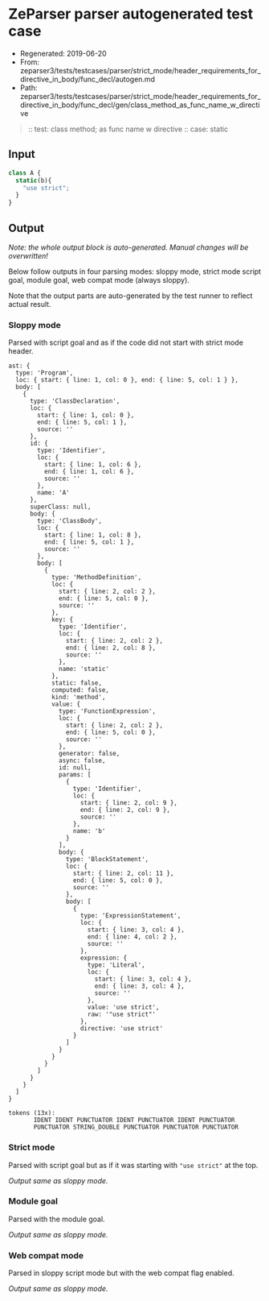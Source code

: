 # ZeParser parser autogenerated test case

- Regenerated: 2019-06-20
- From: zeparser3/tests/testcases/parser/strict_mode/header_requirements_for_directive_in_body/func_decl/autogen.md
- Path: zeparser3/tests/testcases/parser/strict_mode/header_requirements_for_directive_in_body/func_decl/gen/class_method_as_func_name_w_directive

> :: test: class method; as func name w directive
> :: case: static

## Input


`````js
class A {
  static(b){ 
    "use strict";
  }
}
`````

## Output

_Note: the whole output block is auto-generated. Manual changes will be overwritten!_

Below follow outputs in four parsing modes: sloppy mode, strict mode script goal, module goal, web compat mode (always sloppy).

Note that the output parts are auto-generated by the test runner to reflect actual result.

### Sloppy mode

Parsed with script goal and as if the code did not start with strict mode header.

`````
ast: {
  type: 'Program',
  loc: { start: { line: 1, col: 0 }, end: { line: 5, col: 1 } },
  body: [
    {
      type: 'ClassDeclaration',
      loc: {
        start: { line: 1, col: 0 },
        end: { line: 5, col: 1 },
        source: ''
      },
      id: {
        type: 'Identifier',
        loc: {
          start: { line: 1, col: 6 },
          end: { line: 1, col: 6 },
          source: ''
        },
        name: 'A'
      },
      superClass: null,
      body: {
        type: 'ClassBody',
        loc: {
          start: { line: 1, col: 8 },
          end: { line: 5, col: 1 },
          source: ''
        },
        body: [
          {
            type: 'MethodDefinition',
            loc: {
              start: { line: 2, col: 2 },
              end: { line: 5, col: 0 },
              source: ''
            },
            key: {
              type: 'Identifier',
              loc: {
                start: { line: 2, col: 2 },
                end: { line: 2, col: 8 },
                source: ''
              },
              name: 'static'
            },
            static: false,
            computed: false,
            kind: 'method',
            value: {
              type: 'FunctionExpression',
              loc: {
                start: { line: 2, col: 2 },
                end: { line: 5, col: 0 },
                source: ''
              },
              generator: false,
              async: false,
              id: null,
              params: [
                {
                  type: 'Identifier',
                  loc: {
                    start: { line: 2, col: 9 },
                    end: { line: 2, col: 9 },
                    source: ''
                  },
                  name: 'b'
                }
              ],
              body: {
                type: 'BlockStatement',
                loc: {
                  start: { line: 2, col: 11 },
                  end: { line: 5, col: 0 },
                  source: ''
                },
                body: [
                  {
                    type: 'ExpressionStatement',
                    loc: {
                      start: { line: 3, col: 4 },
                      end: { line: 4, col: 2 },
                      source: ''
                    },
                    expression: {
                      type: 'Literal',
                      loc: {
                        start: { line: 3, col: 4 },
                        end: { line: 3, col: 4 },
                        source: ''
                      },
                      value: 'use strict',
                      raw: '"use strict"'
                    },
                    directive: 'use strict'
                  }
                ]
              }
            }
          }
        ]
      }
    }
  ]
}

tokens (13x):
       IDENT IDENT PUNCTUATOR IDENT PUNCTUATOR IDENT PUNCTUATOR
       PUNCTUATOR STRING_DOUBLE PUNCTUATOR PUNCTUATOR PUNCTUATOR
`````

### Strict mode

Parsed with script goal but as if it was starting with `"use strict"` at the top.

_Output same as sloppy mode._

### Module goal

Parsed with the module goal.

_Output same as sloppy mode._

### Web compat mode

Parsed in sloppy script mode but with the web compat flag enabled.

_Output same as sloppy mode._
